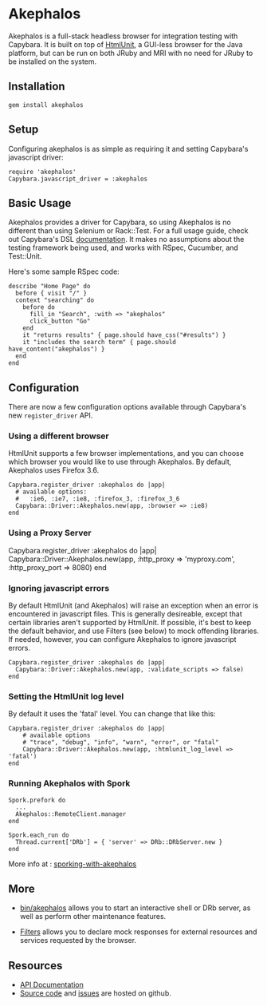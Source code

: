 # Akephalos
Akephalos is a full-stack headless browser for integration testing with
Capybara. It is built on top of [HtmlUnit](http://htmlunit.sourceforge.net),
a GUI-less browser for the Java platform, but can be run on both JRuby and
MRI with no need for JRuby to be installed on the system.

## Installation

    gem install akephalos

## Setup

Configuring akephalos is as simple as requiring it and setting Capybara's
javascript driver:

    require 'akephalos'
    Capybara.javascript_driver = :akephalos

## Basic Usage

Akephalos provides a driver for Capybara, so using Akephalos is no
different than using Selenium or Rack::Test. For a full usage guide, check
out Capybara's DSL [documentation](http://github.com/jnicklas/capybara). It
makes no assumptions about the testing framework being used, and works with
RSpec, Cucumber, and Test::Unit.

Here's some sample RSpec code:

    describe "Home Page" do
      before { visit "/" }
      context "searching" do
        before do
          fill_in "Search", :with => "akephalos"
          click_button "Go"
        end
        it "returns results" { page.should have_css("#results") }
        it "includes the search term" { page.should have_content("akephalos") }
      end
    end

## Configuration

There are now a few configuration options available through Capybara's new
`register_driver` API.

### Using a different browser

HtmlUnit supports a few browser implementations, and you can choose which
browser you would like to use through Akephalos. By default, Akephalos uses
Firefox 3.6.

    Capybara.register_driver :akephalos do |app|
      # available options:
      #   :ie6, :ie7, :ie8, :firefox_3, :firefox_3_6
      Capybara::Driver::Akephalos.new(app, :browser => :ie8)
    end          

### Using a Proxy Server
                
Capybara.register_driver :akephalos do |app|
  Capybara::Driver::Akephalos.new(app, :http_proxy => 'myproxy.com', :http_proxy_port => 8080)
end

### Ignoring javascript errors

By default HtmlUnit (and Akephalos) will raise an exception when an error
is encountered in javascript files. This is generally desireable, except
that certain libraries aren't supported by HtmlUnit. If possible, it's
best to keep the default behavior, and use Filters (see below) to mock
offending libraries. If needed, however, you can configure Akephalos to
ignore javascript errors.

    Capybara.register_driver :akephalos do |app|
      Capybara::Driver::Akephalos.new(app, :validate_scripts => false)
    end   

### Setting the HtmlUnit log level

By default it uses the 'fatal' level. You can change that like this:

	Capybara.register_driver :akephalos do |app|  
		# available options 
		# "trace", "debug", "info", "warn", "error", or "fatal"
		Capybara::Driver::Akephalos.new(app, :htmlunit_log_level => 'fatal')
	end

### Running Akephalos with Spork

    Spork.prefork do
      ...
      Akephalos::RemoteClient.manager                                 
    end

    Spork.each_run do
      Thread.current['DRb'] = { 'server' => DRb::DRbServer.new }
    end

More info at : [sporking-with-akephalos](http://spacevatican.org/2011/7/3/sporking-with-akephalos)

## More

* [bin/akephalos](http://bernerdschaefer.github.com/akephalos/akephalos-bin.html)
  allows you to start an interactive shell or DRb server, as well as perform
  other maintenance features.

* [Filters](http://bernerdschaefer.github.com/akephalos/filters.html) allows
  you to declare mock responses for external resources and services requested
  by the browser.

## Resources

* [API Documentation](http://bernerdschaefer.github.com/akephalos/api)
* [Source code](http://github.com/bernerdschaefer/akephalos) and
  [issues](http://github.com/bernerdschaefer/akephalos/issues) are hosted on
  github.
